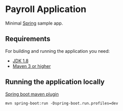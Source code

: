 # Payroll Application
Minimal [Spring](https://spring.io/projects/spring-framework) sample app.
## Requirements

For building and running the application you need:

- [JDK 1.8](https://www.oracle.com/java/technologies/javase-jdk11-downloads.html)
- [Maven 3 or higher](https://maven.apache.org/download.cgi)
## Running the application locally
[Spring boot maven plugin](https://docs.spring.io/spring-boot/docs/current/maven-plugin/reference/htmlsingle/)

```shell
mvn spring-boot:run -Dspring-boot.run.profiles=dev
```